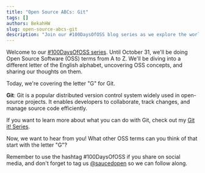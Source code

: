 ```yaml
---
title: "Open Source ABCs: Git"
tags: []
authors: BekahHW
slug: open-source-abcs-git
description: "Join our #100DaysOfOSS blog series as we explore the world of Open Source Software (OSS) from A to Z! Every week, we'll discuss two new letters of the English alphabet. Share your thoughts, ideas, and favorite OSS projects for each letter. Let's celebrate the power of open source together! "
---
```


Welcome to our [#100DaysOfOSS series](https://dev.to/opensauced/100daysofoss-growing-skills-and-real-world-experience-3o5k). Until October 31, we'll be doing  Open Source Software (OSS) terms from A to Z. We'll be diving into a different letter of the English alphabet, uncovering OSS concepts, and sharing our thoughts on them.

Today, we're covering the letter "G" for Git. 

<!-- truncate -->

**Git**: Git is a popular distributed version control system widely used in open-source projects. It enables developers to collaborate, track changes, and manage source code efficiently.

If you want to learn more about what you can do with Git, check out my [Git it! Series](https://dev.to/bekahhw/series/2398).

Now, we want to hear from you! What other OSS terms can you think of that start with the letter "G"? 

Remember to use the hashtag #100DaysOfOSS if you share on social media, and don't forget to tag us [@saucedopen](https://twitter.com/saucedopen) so we can follow along.